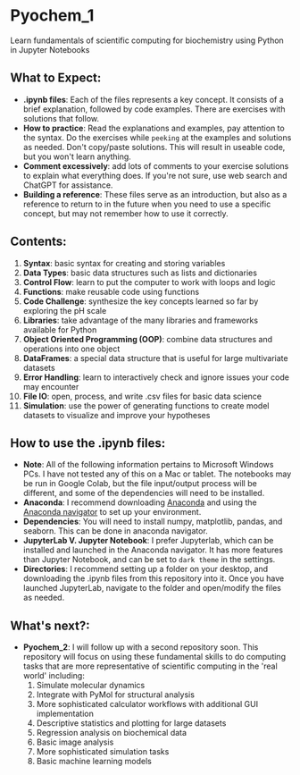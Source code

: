 # Pyochem_1
Learn fundamentals of scientific computing for biochemistry using Python in Jupyter Notebooks

## What to Expect: 
- **.ipynb files**: Each of the files represents a key concept. It consists of a brief explanation, followed by code examples. There are exercises with solutions that follow.
- **How to practice**: Read the explanations and examples, pay attention to the syntax. Do the exercises while `peeking` at the examples and solutions as needed. Don't copy/paste solutions. This will result in useable code, but you won't learn anything.  
- **Comment excessively**: add lots of comments to your exercise solutions to explain what everything does. If you're not sure, use web search and ChatGPT for assistance.
- **Building a reference**: These files serve as an introduction, but also as a reference to return to in the future when you need to use a specific concept, but may not remember how to use it correctly. 

## Contents:
1. **Syntax**: basic syntax for creating and storing variables
2. **Data Types**: basic data structures such as lists and dictionaries
3. **Control Flow**: learn to put the computer to work with loops and logic
4. **Functions**: make reusable code using functions
5. **Code Challenge**: synthesize the key concepts learned so far by exploring the pH scale
6. **Libraries**: take advantage of the many libraries and frameworks available for Python
7. **Object Oriented Programming (OOP)**: combine data structures and operations into one object
8. **DataFrames**: a special data structure that is useful for large multivariate datasets
9. **Error Handling**: learn to interactively check and ignore issues your code may encounter
10. **File IO**: open, process, and write .csv files for basic data science
11. **Simulation**: use the power of generating functions to create model datasets to visualize and improve your hypotheses

## How to use the .ipynb files:
- **Note**: All of the following information pertains to Microsoft Windows PCs. I have not tested any of this on a Mac or tablet. The notebooks may be run in Google Colab, but the file input/output process will be different, and some of the dependencies will need to be installed.
- **Anaconda**: I recommend downloading [Anaconda](https://www.anaconda.com/download) and using the [Anaconda navigator](https://docs.anaconda.com/free/navigator/index.html) to set up your environment.
- **Dependencies**: You will need to install numpy, matplotlib, pandas, and seaborn. This can be done in anaconda navigator. 
- **JupyterLab V. Jupyter Notebook**: I prefer Jupyterlab, which can be installed and launched in the Anaconda navigator. It has more features than Jupyter Notebook, and can be set to `dark theme` in the settings. 
- **Directories**: I recommend setting up a folder on your desktop, and downloading the .ipynb files from this repository into it. Once you have launched JupyterLab, navigate to the folder and open/modify the files as needed.

## What's next?:
- **Pyochem_2**: I will follow up with a second repository soon. This repository will focus on using these fundamental skills to do computing tasks that are more representative of scientific computing in the 'real world' including:
  1. Simulate molecular dynamics
  2. Integrate with PyMol for structural analysis
  3. More sophisticated calculator workflows with additional GUI implementation
  4. Descriptive statistics and plotting for large datasets
  5. Regression analysis on biochemical data
  6. Basic image analysis
  7. More sophisticated simulation tasks
  8. Basic machine learning models
